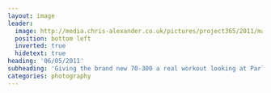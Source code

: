```yaml
---
layout: image
leader:
  image: http://media.chris-alexander.co.uk/pictures/project365/2011/may/06/060511.jpg
  position: bottom left
  inverted: true
  hidetext: true
heading: '06/05/2011'
subheading: 'Giving the brand new 70-300 a real workout looking at Parliament in low dusk light from Waterloo Bridge'
categories: photography
---
```

